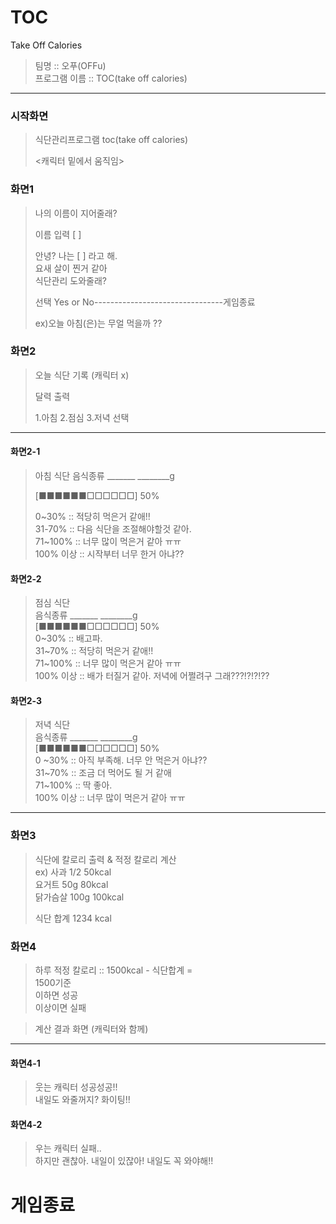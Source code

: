 # TOC
Take Off Calories
>
>
>팀명 :: 오푸(OFFu)   
>프로그램 이름 ::  TOC(take off calories)

***

### 시작화면
>식단관리프로그램 toc(take off calories)
>
><캐릭터 밑에서 움직임>

### 화면1

>나의 이름이 지어줄래?
>
>이름 입력 [          ]
>
>안녕? 나는 [       ] 라고 해.   
>요새 살이 찐거 같아    
>식단관리 도와줄래?   
>
>선택 Yes or No--------------------------------게임종료
>
>
>ex)오늘 아침(은)는 무얼 먹을까 ??

### 화면2
>오늘 식단 기록 (캐릭터 x)
> 
>달력 출력
>
>1.아침 2.점심 3.저녁 선택   

* * *

#### 화면2-1
>아침 식단
>음식종류 _______  ________g
>
>[■■■■■■□□□□□□] 50%
>
>0~30% :: 적당히 먹은거 같애!!   
>31-70% :: 다음 식단을 조절해야할것 같아.   
>71~100% :: 너무 많이 먹은거 같아 ㅠㅠ   
>100% 이상 :: 시작부터 너무 한거 아냐?? 

#### 화면2-2
>점심 식단   
>음식종류 _______  ________g   
>[■■■■■■□□□□□□] 50%   
>0~30% :: 배고파.    
>31~70% :: 적당히 먹은거 같애!!   
>71~100% :: 너무 많이 먹은거 같아 ㅠㅠ   
>100% 이상 :: 배가 터질거 같아. 저녁에 어쩔려구 그래???!?!?!??   

#### 화면2-3
>저녁 식단   
>음식종류 _______  ________g   
>[■■■■■■□□□□□□] 50%   
>0 ~30% :: 아직 부족해. 너무 안 먹은거 아냐??   
>31~70% :: 조금 더 먹어도 될 거 같애    
>71~100% :: 딱 좋아.    
>100% 이상 :: 너무 많이 먹은거 같아 ㅠㅠ   

* * *

### 화면3

>식단에 칼로리 출력 &  적정 칼로리 계산   
>ex) 사과 1/2 50kcal   
>    요거트 50g 80kcal   
>    닭가슴살 100g 100kcal   
>
>    식단 합계 1234 kcal   

### 화면4

>하루 적정 칼로리 :: 1500kcal - 식단합계 =   
>1500기준   
>이하면 성공   
>이상이면 실패   

>계산 결과 화면 (캐릭터와 함께)   

* * *

#### 화면4-1
>웃는 캐릭터 성공성공!!   
>내일도 와줄꺼지? 화이팅!!   
#### 화면4-2
>우는 캐릭터 실패..    
>하지만 괜찮아. 내일이 있잖아! 내일도 꼭 와야해!!   

# 게임종료
